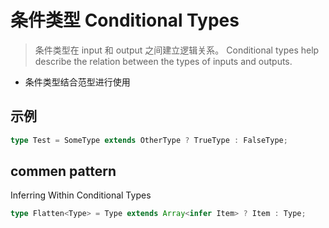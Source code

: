 # 条件类型 Conditional Types

> 条件类型在 input 和 output 之间建立逻辑关系。 Conditional types help describe the relation between the types of inputs and outputs.

- 条件类型结合范型进行使用

## 示例

```ts
type Test = SomeType extends OtherType ? TrueType : FalseType;
```

## commen pattern

Inferring Within Conditional Types

```ts
type Flatten<Type> = Type extends Array<infer Item> ? Item : Type;
```
